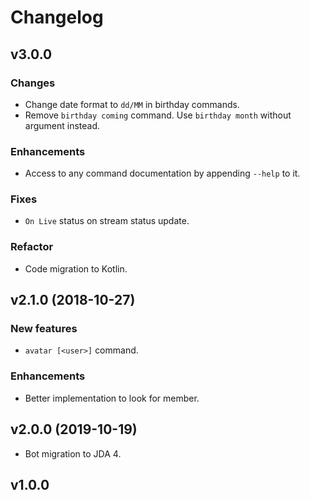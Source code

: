 # Changelog

## v3.0.0

### Changes

- Change date format to `dd/MM` in birthday commands.
- Remove `birthday coming` command. Use `birthday month` without argument instead.

### Enhancements

-  Access to any command documentation by appending `--help` to it.

### Fixes

- `On Live` status on stream status update.

### Refactor

- Code migration to Kotlin.

## v2.1.0 (2018-10-27)

### New features

- `avatar [<user>]` command.

### Enhancements

- Better implementation to look for member.

## v2.0.0 (2019-10-19)

- Bot migration to JDA 4.

## v1.0.0
